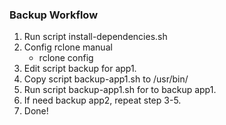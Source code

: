 ### Backup Workflow
1. Run script install-dependencies.sh
2. Config rclone manual
   - rclone config
3. Edit script backup for app1.
4. Copy script backup-app1.sh to /usr/bin/
5. Run script backup-app1.sh for to backup app1.
6. If need backup app2, repeat step 3-5.
7. Done!